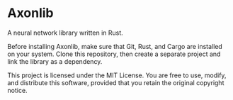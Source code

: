 Axonlib
=======

A neural network library written in Rust.

Before installing Axonlib, make sure that Git, Rust, and Cargo are installed on your system.
Clone this repository, then create a separate project and link the library as a dependency.

This project is licensed under the MIT License.
You are free to use, modify, and distribute this software, provided that you retain the original copyright notice.
